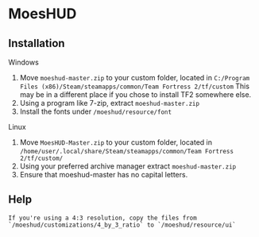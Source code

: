 # MoesHUD
Installation
--------
Windows
  1. Move `moeshud-master.zip` to your custom folder, located in `C:/Program Files (x86)/Steam/steamapps/common/Team Fortress 2/tf/custom` This may be in a different place if you chose to install TF2 somewhere else.
  2. Using a program like 7-zip, extract `moeshud-master.zip`
  3. Install the fonts under `/moeshud/resource/font`

Linux
  1. Move `MoesHUD-Master.zip` to your custom folder, located in `/home/user/.local/share/Steam/steamapps/common/Team Fortress 2/tf/custom/`
  2. Using your preferred archive manager extract `moeshud-master.zip`
  3. Ensure that moeshud-master has no capital letters.

## Help
    If you're using a 4:3 resolution, copy the files from `/moeshud/customizations/4_by_3_ratio` to `/moeshud/resource/ui`
